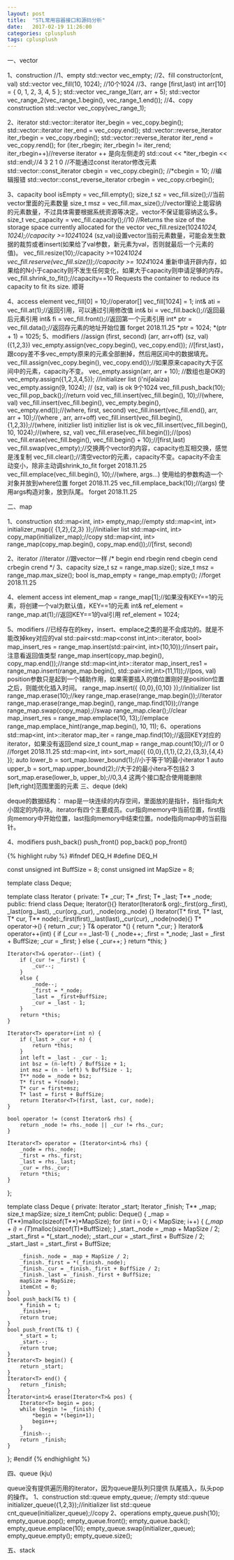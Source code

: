```yaml
---
layout: post
title:  "STL常用容器接口和源码分析"
date:   2017-02-19 11:26:00
categories: cplusplush
tags: cplusplush
---
```


一、vector

1、construction
       //1、empty
       std::vector<int> vec_empty;
       //2、fill constructor(cnt, val)
       std::vector<int> vec_fill(10, 1024); //10个1024
       //3、range  [first,last)
       int arr[10] = { 0, 1, 2, 3, 4, 5 };
       std::vector<int> vec_range_1(arr, arr + 5);
       std::vector<int> vec_range_2(vec_range_1.begin(), vec_range_1.end());
       //4、copy construction
       std::vector<int> vec_copy(vec_range_1);

2、iterator
       std::vector<int>::iterator iter_begin = vec_copy.begin();
       std::vector<int>::iterator iter_end = vec_copy.end();
       std::vector<int>::reverse_iterator iter_rbegin = vec_copy.rbegin();
       std::vector<int>::reverse_iterator iter_rend = vec_copy.rend();
       for (iter_rbegin; iter_rbegin != iter_rend; iter_rbegin++)//reverse iterator ++ 是向左侧走的
              std::cout << *iter_rbegin << std::endl;//4 3 2 1 0
       //不能通过const iterator修改元素
       std::vector<int>::const_iterator cbegin = vec_copy.cbegin(); //*cbegin = 10; //编辑报错
       std::vector<int>::const_reverse_iterator crbegin = vec_copy.crbegin();

3、capacity
       bool isEmpty = vec_fill.empty();
       size_t sz = vec_fill.size();//当前vector里面的元素数量
       size_t msz = vec_fill.max_size();//vector理论上能容纳的元素数量，不过具体需要根据系统资源等决定。vector不保证能容纳这么多。
       size_t vec_capacity = vec_fill.capacity();//10 //Returns the size of the storage space currently allocated for the vector
       vec_fill.resize(1024*1024, 1024);//capacity >=1024*1024 (sz,val)设置vector当前元素数量，可能会发生数据的裁剪或者insert(如果给了val参数，新元素为val，否则就最后一个元素的值)。
       vec_fill.resize(10);//capacity >=1024*1024
       vec_fill.reserve(vec_fill.size());//capacity >= 1024*1024 重新申请开辟内存，如果给的N小于capacity则不发生任何变化，如果大于capacity则申请足够的内存。
       vec_fill.shrink_to_fit();//capacity==10 Requests the container to reduce its capacity to fit its size. 顺哥

4、access element
       vec_fill[0] = 10;//operator[]
       vec_fill[1024] = 1;
       int& ati = vec_fill.at(1);//返回引用，可以通过引用修改值
       int& bi = vec_fill.back();//返回最后元素引用
       int& fi = vec_fill.front();//返回第一个元素引用
       int* ptr = vec_fill.data();//返回存元素的地址开始位置 forget 2018.11.25
       *ptr = 1024;
       *(ptr + 1) = 1025;
5、modifiers
       //assign (first, second) (arr, arr+off) (sz, val) ({1,2,3})
       vec_empty.assign(vec_copy.begin(), vec_copy.end()); //[first,last)，跟copy差不多vec_empty原来的元素全部删掉，然后用区间中的数据填充。
       vec_fill.assign(vec_copy.begin(), vec_copy.end());//如果原来capacity大于区间中的元素，capacity不变。
       vec_empty.assign(arr, arr + 10); //数组也是OK的
       vec_empty.assign({1,2,3,4,5}); //initializer list (i'niʃəlaizə)
       vec_empty.assign(9, 1024); // (sz, val) is ok 9个1024
       vec_fill.push_back(10);
       vec_fill.pop_back();//return void
       vec_fill.insert(vec_fill.begin(), 10);//(where, val)
       vec_fill.insert(vec_fill.begin(), vec_empty.begin(), vec_empty.end());//(where, first, second)
       vec_fill.insert(vec_fill.end(), arr, arr + 10);//(where , arr, arr+off)
       vec_fill.insert(vec_fill.begin(), {1,2,3});//(where, initizlier list) initizlier list is ok
       vec_fill.insert(vec_fill.begin(), 10, 1024);//(where, sz, val)
       vec_fill.erase(vec_fill.begin());//(pos)
       vec_fill.erase(vec_fill.begin(), vec_fill.begin() + 10);//[first,last)
       vec_fill.swap(vec_empty);//交换两个vector的内容，capacity也互相交换，感觉是浅复制
       vec_fill.clear();//清空vector的元素，capacity不变。capacity不会主动变小，除非主动调shrink_to_fit forget 2018.11.25
       vec_fill.emplace(vec_fill.begin(), 10);//(where, args...) 使用给的参数构造一个对象并放到where位置 forget 2018.11.25
       vec_fill.emplace_back(10);//(args) 使用args构造对象，放到队尾。 forget 2018.11.25

二、map

1、construction
       std::map<int, int> empty_map;//empty
       std::map<int, int> initializer_map({ {1,2},{2,3} });//initialier list
       std::map<int, int> copy_map(initializer_map);//copy
       std::map<int, int> range_map(copy_map.begin(), copy_map.end());//[first, second)

2、iterator
       //iterator
       //跟vector一样
       /*
              begin end
              rbegin rend
              cbegin cend
              crbegin crend
       */
3、capacity
       size_t sz = range_map.size();
       size_t msz = range_map.max_size();
       bool is_map_empty = range_map.empty(); //forget 2018.11.25

4、element access
       int element_map = range_map[1];//如果没有KEY==1的元素，将创建一个val为默认值，KEY==1的元素
       int& ref_element = range_map.at(1);//返回KEY==1的val引用
       ref_element = 1024;

5、modifiers
       //已经存在的key，insert、emplace之类的是不会成功的。就是不能改掉key对应的val
       std::pair<std::map<const int,int>::iterator, bool> map_insert_res = range_map.insert(std::pair<int, int>(10,10));//insert pair。注意看返回值类型
       range_map.insert(copy_map.begin(), copy_map.end());//range
       std::map<int,int>::iterator map_insert_res1 = range_map.insert(range_map.begin(), std::pair<int,int>(11,11));//(pos, val) position参数只是起到一个辅助作用，如果需要插入的值位置刚好是position位置之后，则能优化插入时间。
       range_map.insert({ {0,0},{0,10} });//initializer list
       range_map.erase(10);//key
       range_map.erase(range_map.begin());//iterator
       range_map.erase(range_map.begin(), range_map.find(10));//range
       range_map.swap(copy_map);//swap
       range_map.clear();//clear
       map_insert_res = range_map.emplace(10, 13);//emplace
       range_map.emplace_hint(range_map.begin(), 10, 11);
6、operations
       std::map<int, int>::iterator map_iter = range_map.find(10);//返回KEY对应的iterator，如果没有返回end
       size_t count_map = range_map.count(10);//1 or 0 //forget 2018.11.25
       std::map<int, int> sort_map({ {0,0},{1,1},{2,2},{3,3},{4,4} });
       auto lower_b = sort_map.lower_bound(1);//小于等于1的最小iterator 1
       auto upper_b = sort_map.upper_bound(2);//大于2的最小itera不包括2 3 
       sort_map.erase(lower_b, upper_b);//0,3,4 这两个接口配合使用能删除[left,right]范围里面的元素
三、deque (dek)

deque的数据结构：
map是一块连续的内存空间，里面放的是指针，指针指向大小固定的内存块。iterator有四个主要成员。cur指向memory中当前位置，first指向memory中开始位置，last指向memory中结束位置。node指向map中的当前指针。

4、modifiers
push_back()
push_front()
pop_back()
pop_front()

{% highlight ruby %}
#ifndef DEQ_H
#define DEQ_H

const unsigned int BuffSize = 8;
const unsigned int MapSize = 8;

template<typename T> class Deque;

template<typename T>
class Iterator {
private:
	T* _cur;
	T* _first;
	T* _last;
	T** _node;
public:
	friend class Deque<T>;
	Iterator(){}
	Iterator(Iterator<T>& org):_first(org._first), _last(org._last), _cur(org._cur), _node(org._node) {}
	Iterator(T* first, T* last, T* cur, T** node):_first(first),_last(last),_cur(cur), _node(node){}
	T* operator->() {
		return _cur;
	}
	T& operator *() {
		return *_cur;
	}
	Iterator<T>& operator++(int) {
		if (_cur == _last-1) {
			_node++;
			_first = *_node;
			_last = _first + BuffSize;
			_cur = _first;
		}
		else {
			_cur++;
		}
		return *this;
	}

	Iterator<T>& operator--(int) {
		if (_cur != _first) {
			_cur--;
		}
		else {
			_node--;
			_first = *_node;
			_last = _first+BuffSize;
			_cur = _last - 1;
		}
		return *this;
	}

	Iterator<T> operator+(int n) {
		if (_last > _cur + n) {
			return *this;
		}
		int left = _last - _cur - 1;
		int bsz = (n-left) / BuffSize + 1;
		int msz = (n - left) % BuffSize - 1;
		T** node = _node + bsz;
		T* first = *(node);
		T* cur = first+msz;
		T* last = first + BuffSize;
		return Iterator<T>(first, last, cur, node);
	}

	bool operator != (const Iterator& rhs) {
		return _node != rhs._node || _cur != rhs._cur;
	}

	Iterator<T> operator = (Iterator<int>& rhs) {
		_node = rhs._node;
		_first = rhs._first;
		_last = rhs._last;
		_cur = rhs._cur;
		return *this;
	}
};

template<typename T>
class Deque {
private:
	Iterator<T> _start;
	Iterator<T> _finish;
	T**      _map;
	size_t   mapSize;
	size_t   itemCnt;
public:
	Deque() {
		_map = (T**)malloc(sizeof(T**)*MapSize);
		for (int i = 0; i < MapSize; i++) {
			*(_map + i) = (T*)malloc(sizeof(T)*BuffSize);
		}
		_start._node = _map + MapSize / 2;
		_start._first = *(_start._node);
		_start._cur = _start._first + BuffSize / 2;
		_start._last = _start._first + BuffSize;

		_finish._node = _map + MapSize / 2;
		_finish._first = *(_finish._node);
		_finish._cur = _finish._first + BuffSize / 2;
		_finish._last = _finish._first + BuffSize;
		mapSize = MapSize;
		itemCnt = 0;
	}
	bool push_back(T& t) {
		*_finish = t;
		_finish++;
		return true;
	}
	bool push_front(T& t) {
		*_start = t;
		_start--;
		return true;
	}
	Iterator<T> begin() {
		return _start;
	}
	Iterator<T> end() {
		return _finish;
	}
	Iterator<int>& erase(Iterator<T>& pos) {
		Iterator<T> begin = pos;
		while (begin != _finish) {
			*begin = *(begin+1);
			begin++;
		}
		_finish--;
		return _finish;
	}
};
#endif 
{% endhighlight %}

四、queue (kju)

queue没有提供遍历用的iterator，因为queue是队列只提供 队尾插入，队头pop的操作。
1、construction
       std::queue<int> empty_queue; //empty
       std::queue<int> initializer_queue({1,2,3});//initializer list
       std::queue<int> cnt_queue(initializer_queue);//copy
2、operations
       empty_queue.push(10);
       empty_queue.pop();
       empty_queue.front();
       empty_queue.back();
       empty_queue.emplace(10);
       empty_queue.swap(initializer_queue);
       empty_queue.empty();
       empty_queue.size();

五、stack

